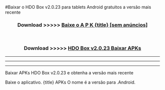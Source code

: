 #Baixar o HDO Box v2.0.23  para tablets Android gratuitos a versão mais recente


<div align="center">
<h3>Download >>>>> <a href="https://pt-web.web.app/?pt= {title}">Baixe o A P K {title} [sem anúncios]</a></h3><br>

<h3>Download >>>>> <a href="https://pt-web.web.app/?pt= {title}">HDO Box v2.0.23 Baixar APKs</a></h3>
</div>

----------------------------------------------------------

----------------------------------------------------------

----------------------------------------------------------

Baixar APKs HDO Box v2.0.23 e obtenha a versão mais recente

Baixe o aplicativo. {title} APKs O nome é a versão para .Android.


